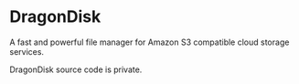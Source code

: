 # DragonDisk
A fast and powerful file manager for Amazon S3 compatible cloud storage services.


DragonDisk source code is private.
